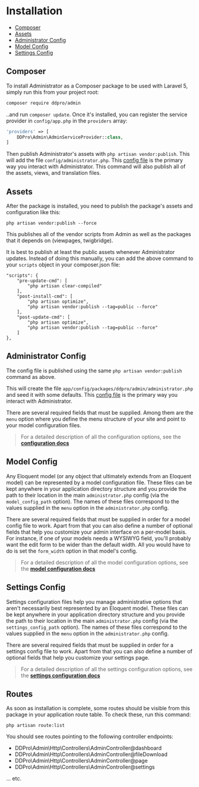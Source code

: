 # Installation

- [Composer](#composer)
- [Assets](#assets)
- [Administrator Config](#administrator-config)
- [Model Config](#model-config)
- [Settings Config](#settings-config)

<a name="composer"></a>
## Composer

To install Administrator as a Composer package to be used with Laravel 5, simply run this from your project root:

```sh
composer require ddpro/admin
```

..and run `composer update`.  Once it's installed, you can register the service provider in `config/app.php` in the `providers` array:

```php
'providers' => [
    DDPro\Admin\AdminServiceProvider::class,
]
```

Then publish Administrator's assets with `php artisan vendor:publish`. This will add the file `config/administrator.php`. This [config file](configuration.md) is the primary way you interact with Administrator. This command will also publish all of the assets, views, and translation files.

<a name="assets"></a>
## Assets

After the package is installed, you need to publish the package's assets and configuration like this:

    php artisan vendor:publish --force

This publishes all of the vendor scripts from Admin as well as the packages that it depends on (viewpages, twigbridge).

It is best to publish at least the public assets whenever Administrator updates. Instead of doing this manually, you can add the above command to your `scripts` object in your composer.json file:

    "scripts": {
        "pre-update-cmd": [
            "php artisan clear-compiled"
        ],
        "post-install-cmd": [
            "php artisan optimize",
            "php artisan vendor:publish --tag=public --force"
        ],
        "post-update-cmd": [
            "php artisan optimize",
            "php artisan vendor:publish --tag=public --force"
        ]
    },

<a name="administrator-config"></a>
## Administrator Config

The config file is published using the same `php artisan vendor:publish` command as above.

This will create the file `app/config/packages/ddpro/admin/administrator.php` and seed it with some defaults. This [config file](/docs/configuration.md) is the primary way you interact with Administrator.

There are several required fields that must be supplied. Among them are the `menu` option where you define the menu structure of your site and point to your model configuration files.

> For a detailed description of all the configuration options, see the **[configuration docs](/docs/configuration.md)**

<a name="model-config"></a>
## Model Config

Any Eloquent model (or any object that ultimately extends from an Eloquent model) can be represented by a model configuration file. These files can be kept anywhere in your application directory structure and you provide the path to their location in the main `administrator.php` config (via the `model_config_path` option). The names of these files correspond to the values supplied in the `menu` option in the `administrator.php` config.

There are several required fields that must be supplied in order for a model config file to work. Apart from that you can also define a number of optional fields that help you customize your admin interface on a per-model basis. For instance, if one of your models needs a WYSIWYG field, you'll probably want the edit form to be wider than the default width. All you would have to do is set the `form_width` option in that model's config.

> For a detailed description of all the model configuration options, see the **[model configuration docs](/docs/model-configuration.md)**

<a name="settings-config"></a>
## Settings Config

Settings configuration files help you manage administrative options that aren't necessarily best represented by an Eloquent model. These files can be kept anywhere in your application directory structure and you provide the path to their location in the main `administrator.php` config (via the `settings_config_path` option). The names of these files correspond to the values supplied in the `menu` option in the `administrator.php` config.

There are several required fields that must be supplied in order for a settings config file to work. Apart from that you can also define a number of optional fields that help you customize your settings page.

> For a detailed description of all the settings configuration options, see the **[settings configuration docs](/docs/settings-configuration.md)**

## Routes

As soon as installation is complete, some routes should be visible from this package in your application route table.  To check these, run this command:

    php artisan route:list

You should see routes pointing to the following controller endpoints:

* DDPro\Admin\Http\Controllers\AdminController@dashboard
* DDPro\Admin\Http\Controllers\AdminController@fileDownload
* DDPro\Admin\Http\Controllers\AdminController@page
* DDPro\Admin\Http\Controllers\AdminController@settings

... etc.
